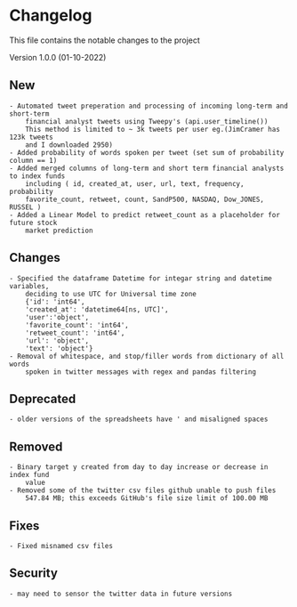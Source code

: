 # Changelog
This file contains the notable changes to the project

Version 1.0.0 (01-10-2022)
## New
    - Automated tweet preperation and processing of incoming long-term and short-term 
        financial analyst tweets using Tweepy's (api.user_timeline())
        This method is limited to ~ 3k tweets per user eg.(JimCramer has 123k tweets 
        and I downloaded 2950)
    - Added probability of words spoken per tweet (set sum of probability column == 1)
    - Added merged columns of long-term and short term financial analysts to index funds 
        including ( id, created_at, user, url, text, frequency, probability     
        favorite_count, retweet, count, SandP500, NASDAQ, Dow_JONES, RUSSEL )
    - Added a Linear Model to predict retweet_count as a placeholder for future stock
        market prediction

## Changes 
    - Specified the dataframe Datetime for integar string and datetime variables, 
        deciding to use UTC for Universal time zone
        {'id': 'int64',
        'created_at': 'datetime64[ns, UTC]',
        'user':'object',
        'favorite_count': 'int64',
        'retweet_count': 'int64',
        'url': 'object',
        'text': 'object'}
    - Removal of whitespace, and stop/filler words from dictionary of all words 
        spoken in twitter messages with regex and pandas filtering

## Deprecated
    - older versions of the spreadsheets have ' and misaligned spaces

## Removed
    - Binary target y created from day to day increase or decrease in index fund
        value
    - Removed some of the twitter csv files github unable to push files
        547.84 MB; this exceeds GitHub's file size limit of 100.00 MB
## Fixes
    - Fixed misnamed csv files

## Security
    - may need to sensor the twitter data in future versions
